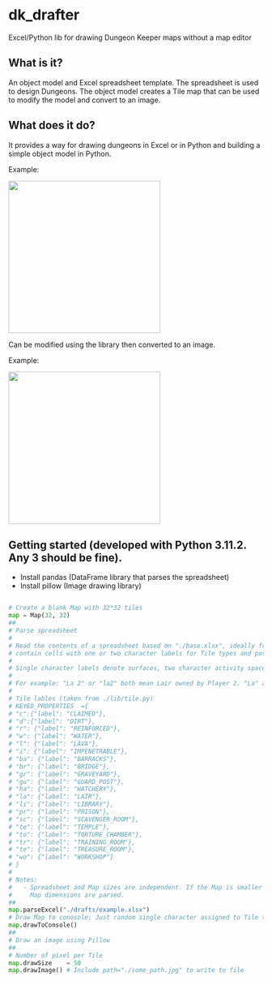 # dk_drafter
Excel/Python lib for drawing Dungeon Keeper maps without a map editor

## What is it?
An object model and Excel spreadsheet template. The spreadsheet is used to design Dungeons. The object model creates a Tile map that can be used to modify the model and convert to an image.

## What does it do?
It provides a way for drawing dungeons in Excel or in Python and building a simple object model in Python.

Example:

<img src="https://i.imgur.com/QuGPFdy.png" width="300">

Can be modified using the library then converted to an image.

Example: 

<img src="https://imgur.com/jAnV5hf.png" width="300">

## Getting started (developed with Python 3.11.2. Any 3 should be fine).
- Install pandas (DataFrame library that parses the spreadsheet)
- Install pillow (Image drawing library)

```python

# Create a blank Map with 32*32 tiles
map	= Map(32, 32)
##
# Parse spreadsheet
#
# Read the contents of a spreadsheet based on "./base.xlsx", ideally from "./drafts/". Spreadsheets
# contain cells with one or two character labels for Tile types and possibly a Player ID.
#
# Single character labels denote surfaces, two character activity spaces excluding circulation (change that, man)
#
# For example: "La 2" or "la2" both mean Lair owned by Player 2. "La" and "la" are Player 1 by default.
#
# Tile lables (taken from ./lib/tile.py)
# KEYED_PROPERTIES	={						
# "c":{"label": "CLAIMED"},
# "d":{"label": "DIRT"},
# "r": {"label": "REINFORCED"},
# "w": {"label": "WATER"},
# "l": {"label": "LAVA"},
# "i": {"label": "IMPENETRABLE"},
# "ba": {"label": "BARRACKS"},
# "br": {"label": "BRIDGE"},
# "gr": {"label": "GRAVEYARD"},
# "gu": {"label": "GUARD_POST"},
# "ha": {"label": "HATCHERY"},
# "la": {"label": "LAIR"},
# "li": {"label": "LIBRARY"},
# "pr": {"label": "PRISON"},
# "sc": {"label": "SCAVENGER_ROOM"},
# "te": {"label": "TEMPLE"},
# "to": {"label": "TORTURE_CHAMBER"},
# "tr": {"label": "TRAINING_ROOM"},
# "te": {"label": "TREASURE_ROOM"},
# "wo": {"label": "WORKSHOP"}
# }
#
# Notes:
#	- Spreadsheet and Map sizes are independent. If the Map is smaller than the spreadsheet. Only the 
#	  Map dimensions are parsed.
##
map.parseExcel("./drafts/example.xlsx")
# Draw Map to conosole: Just random single character assigned to Tile types for dirty viewing pleasure
map.drawToConsole()
##
# Draw an image using Pillow
##
# Number of pixel per Tile
map.drawSize	= 50
map.drawImage()	# Include path="./some_path.jpg" to write to file
```

